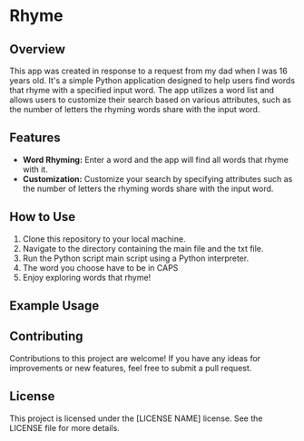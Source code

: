# Rhyme
## Overview
This app was created in response to a request from my dad when I was 16 years old. It's a simple Python application designed to help users find words that rhyme with a specified input word. The app utilizes a word list and allows users to customize their search based on various attributes, such as the number of letters the rhyming words share with the input word.

## Features
- **Word Rhyming:** Enter a word and the app will find all words that rhyme with it.
- **Customization:** Customize your search by specifying attributes such as the number of letters the rhyming words share with the input word.

## How to Use
1. Clone this repository to your local machine.
2. Navigate to the directory containing the main file and the txt file.
3. Run the Python script main script using a Python interpreter.
4. The word you choose have to be in CAPS
5. Enjoy exploring words that rhyme!

## Example Usage

## Contributing
Contributions to this project are welcome! If you have any ideas for improvements or new features, feel free to submit a pull request.

## License
This project is licensed under the [LICENSE NAME] license. See the LICENSE file for more details.
```

